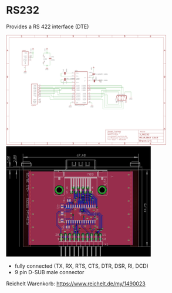 # RS232
Provides a RS 422 interface (DTE)

<img src="3_RS232_SCHEM.png" height="300"><img src="3_RS232_BOARD.png" height="300">

* fully connected (TX, RX, RTS, CTS, DTR, DSR, RI, DCD)
* 9 pin D-SUB male connector

Reichelt Warenkorb: https://www.reichelt.de/my/1490023
